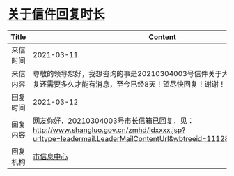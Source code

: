 # <a href="http://www.shangluo.gov.cn/zmhd/ldxxxx.jsp?urltype=leadermail.LeaderMailContentUrl&wbtreeid=1112&leadermailid=7010">关于信件回复时长</a>
|Title|Content|
|:---:|---|
|来信时间|2021-03-11|
|来信内容|尊敬的领导您好，我想咨询的事是20210304003号信件关于大荆镇道路施工信件回复还需要多久才能有消息，至今已经8天！望尽快回复！谢谢！|
|回复时间|2021-03-12|
|回复内容|网友你好，20210304003号市长信箱已回复，见：http://www.shangluo.gov.cn/zmhd/ldxxxx.jsp?urltype=leadermail.LeaderMailContentUrl&wbtreeid=1112&leadermailid=6986|
|回复机构|<a href="../../categories/agencies/市信息中心.md">市信息中心</a>|